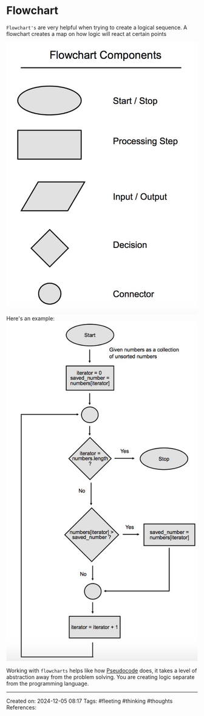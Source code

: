 # Flowchart

`Flowchart's` are very helpful when trying to create a logical sequence. A flowchart creates a map on how logic will react at certain points

<img src="./pic/Pasted image 20241205082013.png">
Here's an example:
<img src="./pic/Pasted image 20241205082305.png">

Working with `flowcharts` helps like how [Pseudocode](https://github.com/BxsedSosa/launch-school-js/blob/main/js101/lesson-2/Pseudocode.md) does, it takes a level of abstraction away from the problem solving. You are creating logic separate from the programming language.

---

Created on: 2024-12-05 08:17
Tags: #fleeting #thinking #thoughts
References:
